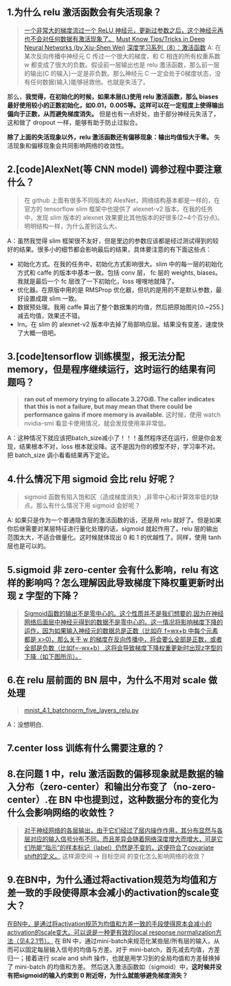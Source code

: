 ## 1.为什么 relu 激活函数会有失活现象？
> [一个非常大的梯度流过一个 ReLU 神经元，更新过参数之后，这个神经元再也不会对任何数据有激活现象了。](http://blog.csdn.net/cyh_24/article/details/50593400)
> [Must Know Tips/Tricks in Deep Neural Networks (by Xiu-Shen Wei)](http://lamda.nju.edu.cn/weixs/project/CNNTricks/CNNTricks.html)
> [深度学习系列（8）：激活函数](https://plushunter.github.io/2017/05/12/%E6%B7%B1%E5%BA%A6%E5%AD%A6%E4%B9%A0%E7%B3%BB%E5%88%97%EF%BC%888%EF%BC%89%EF%BC%9A%E6%BF%80%E6%B4%BB%E5%87%BD%E6%95%B0/)
A: 在某次反向传播中神经元 C 传过一个很大的梯度，和 C 相连的所有权重系数 w 都变成了很大的负数。假设前一层输出也是 relu 激活函数，那么前一层的输出(C 的输入)一定是非负数。那么神经元 C 一定会处于0梯度状态，没有任何数据(输入)能够拯救他。也就是失活了。

那么，**我觉得，在初始化的时候，如果本层(L)使用 relu 激活函数，那么 biases 最好使用较小的正数初始化，如0.01，0.005等。这样可以在一定程度上使得输出偏向于正数，从而避免梯度消失。** 但是也有一点好处，由于部分神经元失活了，这和做了 dropout 一样，能够有助于防止过拟合。

**除了上面的失活现象以外，relu 激活函数还有偏移现象：输出均值恒大于零。** 失活现象和偏移现象会共同影响网络的收敛性。



## 2.[code]AlexNet(等 CNN model) 调参过程中要注意什么？
> 在 github 上面有很多不同版本的 AlexNet，网络结构基本都是一样的，在官方的 tensorflow slim 框架中也提供了 alexnet-v2 版本。在我的任务中，发现 slim 版本的 alexnet 效果要比其他版本的好很多(2~4个百分点)。明明结构一样，为什么差别这么大。

A：虽然我觉得 slim 框架很不友好，但是里边的参数应该都是经过测试得到的较好的结果。很多小的细节都会影响最后的结果，具体要注意的有下面这些点：
- 初始化方式。在我的任务中，初始化方式影响很大。slim 中的每一层的初始化方式和 caffe 的版本中基本一致。包括 conv 层， fc 层的 weights, biases。我就是最后一个 fc 层改了一下初始化，loss 嗖嗖地就降了。
- 优化器。在原版中用的是 RMSProp 优化器，但坑的是用的不是默认参数，最好设置成跟 slim 一致。
- 数据预处理。我用 caffe 算出了整个数据集的均值，然后把原始图片[0.~255.]减去均值，效果还不错。
- lrn。在 slim 的 alexnet-v2 版本中去掉了局部响应层。结果没有变差，速度快了大概一倍吧。



## 3.[code]tensorflow 训练模型，报无法分配 memory，但是程序继续运行，这时运行的结果有问题吗？
>**ran out of memory trying to allocate 3.27GiB. The caller indicates that this is not a failure, but may mean that there could be performance gains if more memory is available.** 这时候，使用 watch nvidia-smi 看显卡使用情况，就会发现使用率非常低。

A：这种情况下就应该把batch_size减小了！！！虽然程序还在运行，但是你会发现，结果根本不对，loss 根本就没降。这不是因为你的模型不好，学习率不对。把 batch_size 调小看看结果再下定论。



## 4.什么情况下用 sigmoid 会比 relu 好呢？
> sigmoid 函数有陷入饱和区（造成梯度消失）,非零中心和计算效率低的缺点。那么有什么情况下用 sigmoid 会好呢？

A: 如果只是作为一个普通隐含层的激活函数的话，还是用 relu 就好了。但是如果你后继需要对某层特征进行量化处理的话，sigmoid 就起作用了。relu 层的输出范围太大，不适合做量化。这时候就体现出 0 和 1 的优越性了。同样，使用 tanh 层也是可以的。



## 5.sigmoid 非 zero-center 会有什么影响，relu 有这样的影响吗？怎么理解因此导致梯度下降权重更新时出现 z 字型的下降？
> [Sigmoid函数的输出不是零中心的。这个性质并不是我们想要的,因为在神经网络后面层中神经元得到的数据不是零中心的。这一情况将影响梯度下降的运作，因为如果输入神经元的数据总是正数（比如在 f=wx+b 中每个元素都是 x>0)，那么关于 w 的梯度在反向传播中，将会要么全部是正数，或者全部是负数（比如f=-wx+b）.这将会导致梯度下降权重更新时出现z字型的下降（如下图所示）。](https://plushunter.github.io/2017/05/12/%E6%B7%B1%E5%BA%A6%E5%AD%A6%E4%B9%A0%E7%B3%BB%E5%88%97%EF%BC%888%EF%BC%89%EF%BC%9A%E6%BF%80%E6%B4%BB%E5%87%BD%E6%95%B0/)




## 6.在 relu 层前面的 BN 层中，为什么不用对 scale 做处理
> [mnist_4.1_batchnorm_five_layers_relu.py](https://github.com/martin-gorner/tensorflow-mnist-tutorial/blob/master/mnist_4.1_batchnorm_five_layers_relu.py)

A：没想明白. 



## 7.center loss 训练有什么需要注意的？



## 8.在问题 1 中，relu 激活函数的偏移现象就是数据的输入分布（zero-center）和输出分布变了（no-zero-center）.在 BN 中也提到过，这种数据分布的变化为什么会影响网络的收敛性？
> [对于神经网络的各层输出，由于它们经过了层内操作作用，其分布显然与各层对应的输入信号分布不同，而且差异会随着网络深度增大而增大，可是它们所能“指示”的样本标记（label）仍然是不变的，这便符合了covariate shift的定义。](https://www.zhihu.com/question/38102762) 这样源空间 -> 目标空间 的变化怎么影响网络的收敛？



## 9.在BN中，为什么通过将activation规范为均值和方差一致的手段使得原本会减小的activation的scale变大？
[在BN中，是通过将activation规范为均值和方差一致的手段使得原本会减小的activation的scale变大。可以说是一种更有效的local response normalization方法（见4.2.1节）。](https://www.zhihu.com/question/38102762) 在 BN 中，通过mini-batch来规范化某些层/所有层的输入，从而可以固定每层输入信号的均值与方差。对于 mini-batch，首先减去均值，方差归一；接着进行 scale and shift 操作，也就是用学习到的全局均值和方差替换掉了 mini-batch 的均值和方差。 然后送入激活函数如（sigmoid）中，**这时候并没有把sigmoid的输入约束到 0 附近呀，为什么就能够避免梯度消失？**








